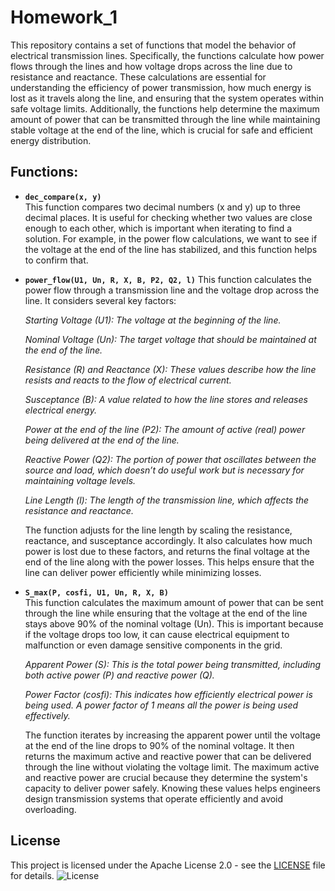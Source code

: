 # Homework_1

This repository contains a set of functions that model the behavior of electrical transmission lines. Specifically, the functions calculate how power flows through the lines and how voltage drops across the line due to resistance and reactance. These calculations are essential for understanding the efficiency of power transmission, how much energy is lost as it travels along the line, and ensuring that the system operates within safe voltage limits. Additionally, the functions help determine the maximum amount of power that can be transmitted through the line while maintaining stable voltage at the end of the line, which is crucial for safe and efficient energy distribution.

## Functions:

- **`dec_compare(x, y)`**  
This function compares two decimal numbers (x and y) up to three decimal places. It is useful for checking whether two values are close enough to each other, which is important when iterating to find a solution. For example, in the power flow calculations, we want to see if the voltage at the end of the line has stabilized, and this function helps to confirm that.

- **`power_flow(U1, Un, R, X, B, P2, Q2, l)`**
  This function calculates the power flow through a transmission line and the voltage drop across the line. It considers several key factors:

  *Starting Voltage (U1): The voltage at the beginning of the line.*

  *Nominal Voltage (Un): The target voltage that should be maintained at the end of the line.*

  *Resistance (R) and Reactance (X): These values describe how the line resists and reacts to the flow of electrical current.*

  *Susceptance (B): A value related to how the line stores and releases electrical energy.*

  *Power at the end of the line (P2): The amount of active (real) power being delivered at the end of the line.*

  *Reactive Power (Q2): The portion of power that oscillates between the source and load, which doesn’t do useful work but is necessary for maintaining voltage levels.*

  *Line Length (l): The length of the transmission line, which affects the resistance and reactance.*

  The function adjusts for the line length by scaling the resistance, reactance, and susceptance accordingly. It also calculates how much power is lost due to these factors, and returns the final voltage at the end of the line along with the power losses. This helps ensure that the line can deliver power efficiently while minimizing losses.

- **`S_max(P, cosfi, U1, Un, R, X, B)`**  
This function calculates the maximum amount of power that can be sent through the line while ensuring that the voltage at the end of the line stays above 90% of the nominal voltage (Un). This is important because if the voltage drops too low, it can cause electrical equipment to malfunction or even damage sensitive components in the grid.

  *Apparent Power (S): This is the total power being transmitted, including both active power (P) and reactive power (Q).*

  *Power Factor (cosfi): This indicates how efficiently electrical power is being used. A power factor of 1 means all the power is being used effectively.*

  The function iterates by increasing the apparent power until the voltage at the end of the line drops to 90% of the nominal voltage. It then returns the maximum active and reactive power that can be delivered through the line without violating the voltage limit. The maximum active and reactive power are crucial because they determine the system's capacity to deliver power safely. Knowing these values helps engineers design transmission systems that operate efficiently and avoid overloading.

## License

This project is licensed under the Apache License 2.0 - see the [LICENSE](LICENSE) file for details.
![License](https://img.shields.io/badge/License-Apache%202.0-blue.svg)
